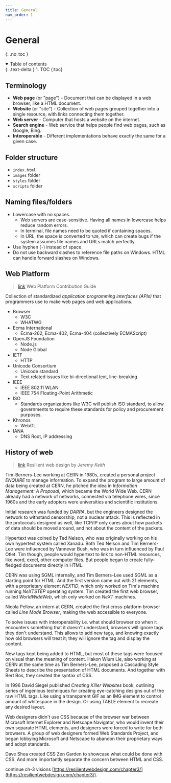 ```yaml
---
title: General
nav_order: 1
---
```


<!-- prettier-ignore-start -->
# General
{: .no_toc }

<details open markdown="block">
  <summary>
    Table of contents
  </summary>
  {: .text-delta }
1. TOC
{:toc}
</details>

<!-- prettier-ignore-end -->

## Terminology

-   **Web page** (or "page") - Document that can be displayed in a web browser, like a HTML document.
-   **Website** (or "site") - Collection of web pages grouped together into a single resource, with links connecting them together.
-   **Web server** - Computer that hosts a website on the internet.
-   **Search engine** - Web service that helps people find web pages, such as Google, Bing.
-   **Interoperable** - Different implementations behave exactly the same for a given case.

## Folder structure

-   `index.html`
-   `images` folder
-   `styles` folder
-   `scripts` folder

## Naming files/folders

-   Lowercase with no spaces.
    -   Web servers are case-sensitive. Having all names in lowercase helps reduce random errors.
    -   In terminal, file names need to be quoted if containing spaces.
    -   In URL, the space is converted to `%20`, which can create bugs if the system assumes file names and URLs match perfectly.
-   Use hyphen (`-`) instead of space.
-   Do not use backward slashes to reference file paths on Windows. HTML can handle forward slashes on Windows.

## Web Platform

> [link](https://wpc.guide/) Web Platform Contribution Guide

Collection of standardized _application programming interfaces (APIs)_ that programmers use to make web pages and web applications.

-   Browser
    -   W3C
    -   WHATWG
-   Ecma International
    -   Ecma-262, Ecma-402, Ecma-404 (collectively ECMAScript)
-   OpenJS Foundation
    -   Node.js
    -   Node Global
-   IETF
    -   HTTP
-   Unicode Consortium
    -   Unicode standard
    -   Text related issues like bi-directional text, line-breaking
-   IEEE
    -   IEEE 802.11 WLAN
    -   IEEE 754 Floating-Point Arithmetic
-   ISO
    -   Standards organizations like W3C will publish ISO standard, to allow governments to require these standards for policy and procurement purposes.
-   Khronos
    -   WebGL
-   IANA
    -   DNS Root, IP addressing

## History of web

> [link](https://resilientwebdesign.com/) Resilient web design by _Jeremy Keith_

Tim-Berners-Lee working at CERN in 1980s, created a personal project _ENQUIRE_ to manage information. To expand the program to large amount of data being created at CERN, he pitched the idea in _Information Management: A Proposal_, which became the World Wide Web. CERN already had a network of networks, connected via telephone wires, since 1960s and the early adopters were universities and scientific institutions.

Initial research was funded by _DARPA_, but the engineers designed the network to withstand censorship, not a nuclear attack. This is reflected in the protocoals designed as well, like TCP/IP only cares about how packets of data should be moved around, and not about the content of the packets.

Hypertext was coined by Ted Nelson, who was originally working on his own hypertext system called Xanadu. Both Ted Nelson and Tim Berners-Lee were influenced by Vannevar Bush, who was in turn influenced by Paul Otlet. Tim though, people would hypertext to link to non-HTML resources, like word, excel, other computer files. But people began to create fully-fledged documents directly in HTML.

CERN was using SGML internally, and Tim Berners-Lee used SGML as a starting point for HTML. And the first version came out with 21 elements, with a proprietary element _NEXTID_, which only worked on Tim's machine running _NeXTSTEP_ operating system. Tim created the first web browser, called _WorldWideWeb_, which only worked on _NeXT_ machines.

Nicola Pellow, an intern at CERN, created the first cross-platform browser called _Line Mode Browser_, making the web accessible to everyone.

To solve issues with interoperability i.e. what should browser do when it encounters something that it doesn't understand, browsers will ignore tags they don't understand. This allows to add new tags, and knowing exactly how old browsers will treat it; they will ignore the tag and display the content.

New tags kept being added to HTML, but most of these tags were focused on visual than the meaning of content. Hakon Wium Lie, also working at CERN at the same time as Tim Berners-Lee, proposed a Cascading Style Sheets to describe the presentation of HTML documents. And together with Bert Bos, they created the syntax of CSS.

In 1996 David Siegel published _Creating Killer Websites_ book, outlining series of ingenious techniques for creating eye-catching designs out of the raw HTML tags. Like using a transparent GIF as an IMG element to control amount of whitespace in the design. Or using TABLE element to recreate any desired layout.

Web designers didn't use CSS because of the browser war between Microsoft Internet Explorer and Netscape Navigator, who would invent their own separate HTML elements, and designers were forced to write for both browsers. A group of web designers formed Web Standards Project, and began lobbying Microsoft and Netscape to abandon their proprietary ways and adopt standards.

Dave Shea created CSS Zen Garden to showcase what could be done with CSS. And more importantly separate the concern between HTML and CSS.

continue ch-3 visions [https://resilientwebdesign.com/chapter3/](https://resilientwebdesign.com/chapter3/).
